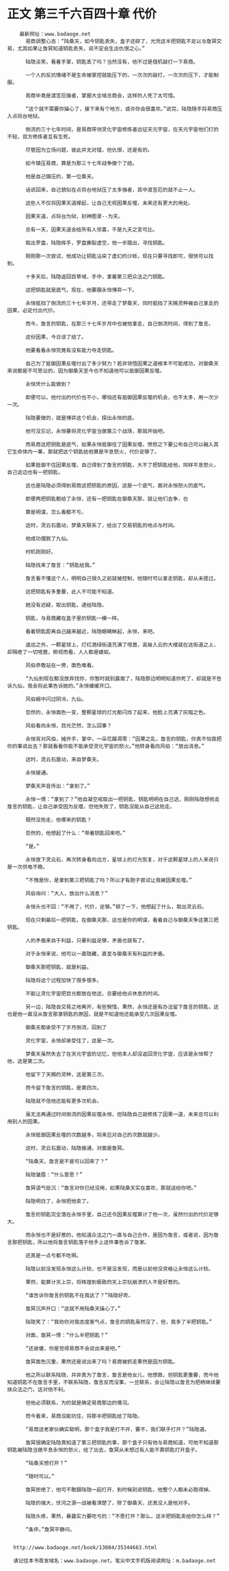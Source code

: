 # 正文 第三千六百四十章 代价
        最新网址：www.badaoge.net
          易商调整心态：“陆桑天，如今钥匙丢失，盒子还碎了，光凭这半把钥匙不足以与詹冥交易，尤其如果让詹冥知道钥匙丢失，说不定会生出仇恨之心。”
      
          陆隐淡笑，看着手掌，钥匙丢了吗？当然没有，他不过是借机敲打一下易商。
      
          一个人的反抗情绪不是生命被掌控就能压下的，一次次的敲打，一次次的压下，才能制服。
      
          易商毕竟是渡苦厄强者，掌握大全域总商会，这样的人死了太可惜。
      
          “这个就不需要你操心了，接下来有个地方，或许你会很喜欢。”说完，陆隐随手将易商压入点将台地狱。
      
          倒流的三十七年时间，是易商带领灵化宇宙修炼者远征天元宇宙，在天元宇宙他们打的不轻，双方修炼者互有生死。
      
          尽管因为立场问题，彼此并无对错，但仇恨，还是有的。
      
          如今镇压易商，算是为那三十七年战争做个了结。
      
          他是自己镇压的，第一位桑天。
      
          话说回来，自己貌似在点将台地狱压了太多强者，其中渡苦厄的就不止一人。
      
          这些人不仅将因果天道撑起，让自己无视因果反噬，未来还有更大的用处。
      
          因果天道，点将台为狱，封神图录--为天。
      
          总有一天，因果天道会给所有人惊喜，不是九天之变可比。
      
          取出罗盘，陆隐挥手，罗盘撕裂虚空，他一步踏出，寻找钥匙。
      
          刚刚那一次尝试，他成功让钥匙沾染了虚幻的沙砾，现在只要寻找即可，很快可以找到。
      
          十多天后，陆隐返回百草域，手中，拿着第三把众法之门钥匙。
      
          这把钥匙就是底气，现在，他要跟永恒博弈一下。
      
          永恒抵挡了倒流的三十七年岁月，还带走了梦桑天，同时抵挡了天赐灵种被自己拿走的因果，必定付出代价。
      
          而今，詹言的钥匙，在那三十七年岁月中也被他拿走，自己倒流时间，得到了詹言。
      
          这份因果，今日该了结了。
      
          他要看看永恒究竟有没有能力夺走钥匙。
      
          自己为了抵御因果反噬付出了多少努力？若非领悟因果之道根本不可能成功，对御桑天来说都是不可思议的，因为御桑天至今也不知道他可以抵御因果反噬。
      
          永恒凭什么能做到？
      
          即便可以，他付出的代价也不小，哪怕还有抵御因果反噬的机会，也不太多，用一次少一次。
      
          陆隐要做的，就是博弈这个机会，探出永恒的底。
      
          他可没忘记，永恒要将灵化宇宙当做第三个战场，那就开始吧。
      
          而易商这把钥匙是底气，如果永恒抵御住了因果反噬，愤怒之下要公布自己可以融入其它生命体内一事，那就把这个钥匙给他算是平息怒火，代价足够了。
      
          如果抵御不住因果反噬，自己得到了詹言的钥匙，大不了把钥匙给他，同样平息怒火，自己这边也有一把钥匙。
      
          这也是陆隐必须得到易商这把钥匙的原因，这是一个底气，面对永恒怒火的底气。
      
          即便两把钥匙都给了永恒，还有一把钥匙在御桑天那，就让他们去争，也
      
          算是明谋，怎么看都不亏。
      
          这时，灵云石震动，梦桑天联系了，给出了交易钥匙的地点与时间。
      
          他成功摆脱了九仙。
      
          时机刚刚好。
      
          陆隐找来了詹言：“钥匙给我。”
      
          詹言看不懂这个人，明明自己很久之前就被控制，他随时可以拿走钥匙，却从未提过。
      
          这把钥匙有多重要，此人不可能不知道。
      
          她没有迟疑，取出钥匙，递给陆隐。
      
          钥匙，与易商藏在盒子里的钥匙一模一样。
      
          看着钥匙距离自己越来越近，陆隐眼睛眯起，永恒，来吧。
      
          遥远之外，一颗星球上，灯红酒绿街道充满了喧嚣，高耸入云的大楼就在这街道之上，却隔绝了一切喧嚣，俯视而看，人人都是蝼蚁。
      
          风伯恭敬站在一旁，面色难看。
      
          “九仙到现在都没放弃找你，你暂时就别露面了，陆隐那边明明知道你死了，却就是不告诉九仙，我会将此事告诉她的。”永恒缓缓开口。
      
          风伯眼中闪过阴冷，九仙。
      
          忽然的，永恒面色一变，整颗星球的灯光都闪烁了起来，他脸上充满了灰暗之色。
      
          风伯看向永恒，目光茫然，怎么回事？
      
          永恒背对风伯，摊开手，掌中，一朵花瓣凋零：“因果之乱，詹言的钥匙，你真不怕我把你的事说出去？那就看看你能不能承受灵化宇宙的怒火。”他转身看向风伯：“放出消息。”
      
          这时，灵云石震动，来自梦桑天。
      
          永恒接通。
      
          梦桑天声音传出：“拿到了。”
      
          永恒一愣：“拿到了？”他自凝空戒取出一把钥匙，钥匙明明在自己这，刚刚陆隐想抢走詹言的钥匙，让自己承受因为反噬，但他失败了，钥匙没能从自己这抢走。
      
          既然没抢走，他哪来的钥匙？
      
          忽然的，他想起了什么：“带着钥匙回来吧。”
      
          “是。”
      
          永恒放下灵云石，再次转身看向远方，星球上的灯光恢复，对于这颗星球上的人来说只是一次供电不稳。
      
          “不愧是你，是拿到第三把钥匙了吗？所以才有胆子尝试让我被因果反噬。”
      
          风伯询问：“大人，放出什么消息？”
      
          永恒头也不回：“不用了，代价，足够。”顿了一下，他想起了什么，取出灵云石。
      
          现在只剩最后一把钥匙，在御桑天那，这也是你的明谋，看着自己与御桑天争这第三把钥匙。
      
          人的矛盾来自于利益，只要利益足够，矛盾也就有了。
      
          对于永恒来说，他可以一直隐藏，直至与御桑天有利益的矛盾。
      
          御桑天那把钥匙，就是利益。
      
          陆隐将这个过程加快了很多很多。
      
          不能让灵化宇宙把目光都放在他这，总要给他点休息的时间。
      
          另一边，陆隐自交易之地离开，有些惋惜，果然，永恒还是有办法留下詹言的钥匙，这也是他一直没从詹言那拿钥匙的原因，就是不知道他还能承受几次因果反噬。
      
          御桑天都承受不了岁月倒流，回到了
      
          灵化宇宙，永恒却承受住了，这是一次。
      
          梦桑天虽然失去了在天元宇宙的记忆，但他本人却没返回灵化宇宙，应该是永恒帮了他，这是第二次。
      
          他留下了天赐的灵种，这是第三次。
      
          而今留下詹言的钥匙，是第四次。
      
          陆隐就不信他还能有更多次机会。
      
          虽无法再通过时间倒流的因果反噬永恒，但陆隐自己就修炼了因果一道，未来总可以利用别人的因果。
      
          永恒抵御因果反噬的次数越多，将来应对自己的次数就越少。
      
          这时，灵云石震动，陆隐接通，对面是詹冥。
      
          “陆桑天，詹言是不是可以回来了？”
      
          陆隐皱眉：“什么意思？”
      
          詹冥语气低沉：“詹言对你已经没用，如果陆桑天实在喜欢，那就送给你吧。”
      
          陆隐明白了，永恒把他卖了。
      
          詹言的钥匙完全落在永恒手里，自己还令因果反噬算计了他一次，虽然付出的代价足够大。
      
          而永恒也不是好惹的，他知道众法之门一直与自己合作，是因为詹言，或者说，因为詹言那把钥匙，所以他将詹言钥匙落于他手上这件事告诉了詹家。
      
          还真是一点亏都不吃啊。
      
          陆隐以前没发现永恒这么计较，也不是没发现，而是以前他没资格让永恒这么计较。
      
          果然，能算计天上宗，将辉煌到极致的天上宗玩崩溃的人不是好惹的。
      
          “谁告诉你詹言的钥匙不在我这了？”陆隐好奇。
      
          詹冥沉声开口：“这就不用陆桑天操心了。”
      
          陆隐笑了：“我劝你对我态度客气点，詹言的钥匙虽然没了，但，我多了半把钥匙。”
      
          对面，詹冥一愣：“什么半把钥匙？”
      
          “还装傻，你是觉得易商不会说出来是吧。”
      
          詹冥面色沉重，果然还是说出来了吗？易商被抓走果然是因为钥匙。
      
          他之所以联系陆隐，并非真为了詹言，詹言是他女儿，他想救，但钥匙更重要，而今他知道钥匙不在詹言手里，不联系陆隐，詹言反而没事，一旦联系，会让陆隐以詹言为把柄继续要挟众法之门，这对他不利。
      
          但他必须联系，为的就是确定易商那边的情况。
      
          而今看来，易商没能抗住，将那半把钥匙给了陆隐。
      
          “易商这老家伙确实聪明，那个盒子我是打不开，要不，我们联手打开？”陆隐道。
      
          詹冥很确定陆隐真知道了第三把钥匙的事，那个盒子只有他与易商知道，可他不知道那钥匙被陆隐当做平息永恒的怒火，给了出去，詹冥从未想过有人能不靠钥匙打开盒子。
      
          “陆桑天想打开？”
      
          “随时可以。”
      
          詹冥拒绝了，他可不敢跟陆隐一起打开，到时候别说钥匙，他整个人都未必跑得掉。
      
          陆隐的强大，伏河之源一战被看清楚了，除了御桑天，还真没人是他对手。
      
          陆隐头疼，果然，暴露实力要吃亏的：“不愿打开？那么，这半把钥匙卖给你怎么样？”
      
          “条件。”詹冥平静问。
      
      
      http://www.badaoge.net/book/13084/35344663.html
      
      请记住本书首发域名：www.badaoge.net。笔尖中文手机版阅读网址：m.badaoge.net